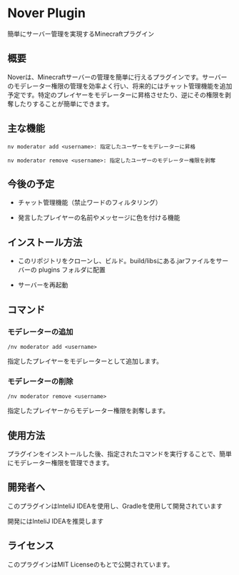 # Nover Plugin

簡単にサーバー管理を実現するMinecraftプラグイン

## 概要

Noverは、Minecraftサーバーの管理を簡単に行えるプラグインです。サーバーのモデレーター権限の管理を効率よく行い、将来的にはチャット管理機能を追加予定です。特定のプレイヤーをモデレーターに昇格させたり、逆にその権限を剥奪したりすることが簡単にできます。

## 主な機能

```
nv moderator add <username>: 指定したユーザーをモデレーターに昇格
```
```
nv moderator remove <username>: 指定したユーザーのモデレーター権限を剥奪
```

## 今後の予定

- チャット管理機能（禁止ワードのフィルタリング）

- 発言したプレイヤーの名前やメッセージに色を付ける機能

## インストール方法

- このリポジトリをクローンし、ビルド。build/libsにある.jarファイルをサーバーの plugins フォルダに配置

- サーバーを再起動

## コマンド

### モデレーターの追加

```
/nv moderator add <username>
```

指定したプレイヤーをモデレーターとして追加します。

### モデレーターの削除
```
/nv moderator remove <username>
```

指定したプレイヤーからモデレーター権限を剥奪します。

## 使用方法

プラグインをインストールした後、指定されたコマンドを実行することで、簡単にモデレーター権限を管理できます。

## 開発者へ
このプラグインはInteliJ IDEAを使用し、Gradleを使用して開発されています

開発にはInteliJ IDEAを推奨します

## ライセンス

このプラグインはMIT Licenseのもとで公開されています。
